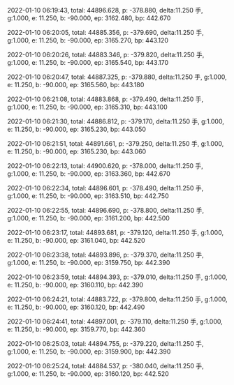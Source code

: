 2022-01-10 06:19:43, total: 44896.628, p: -378.880, delta:11.250 手, g:1.000, e: 11.250, b: -90.000, ep: 3162.480, bp: 442.670

2022-01-10 06:20:05, total: 44885.356, p: -379.690, delta:11.250 手, g:1.000, e: 11.250, b: -90.000, ep: 3165.270, bp: 443.120

2022-01-10 06:20:26, total: 44883.346, p: -379.820, delta:11.250 手, g:1.000, e: 11.250, b: -90.000, ep: 3165.540, bp: 443.170

2022-01-10 06:20:47, total: 44887.325, p: -379.880, delta:11.250 手, g:1.000, e: 11.250, b: -90.000, ep: 3165.560, bp: 443.180

2022-01-10 06:21:08, total: 44883.868, p: -379.490, delta:11.250 手, g:1.000, e: 11.250, b: -90.000, ep: 3165.310, bp: 443.100

2022-01-10 06:21:30, total: 44886.812, p: -379.170, delta:11.250 手, g:1.000, e: 11.250, b: -90.000, ep: 3165.230, bp: 443.050

2022-01-10 06:21:51, total: 44891.661, p: -379.250, delta:11.250 手, g:1.000, e: 11.250, b: -90.000, ep: 3165.230, bp: 443.060

2022-01-10 06:22:13, total: 44900.620, p: -378.000, delta:11.250 手, g:1.000, e: 11.250, b: -90.000, ep: 3163.360, bp: 442.670

2022-01-10 06:22:34, total: 44896.601, p: -378.490, delta:11.250 手, g:1.000, e: 11.250, b: -90.000, ep: 3163.510, bp: 442.750

2022-01-10 06:22:55, total: 44896.690, p: -378.800, delta:11.250 手, g:1.000, e: 11.250, b: -90.000, ep: 3161.200, bp: 442.500

2022-01-10 06:23:17, total: 44893.681, p: -379.120, delta:11.250 手, g:1.000, e: 11.250, b: -90.000, ep: 3161.040, bp: 442.520

2022-01-10 06:23:38, total: 44893.896, p: -379.370, delta:11.250 手, g:1.000, e: 11.250, b: -90.000, ep: 3159.750, bp: 442.390

2022-01-10 06:23:59, total: 44894.393, p: -379.010, delta:11.250 手, g:1.000, e: 11.250, b: -90.000, ep: 3160.110, bp: 442.390

2022-01-10 06:24:21, total: 44883.722, p: -379.800, delta:11.250 手, g:1.000, e: 11.250, b: -90.000, ep: 3160.120, bp: 442.490

2022-01-10 06:24:41, total: 44897.001, p: -379.110, delta:11.250 手, g:1.000, e: 11.250, b: -90.000, ep: 3159.770, bp: 442.360

2022-01-10 06:25:03, total: 44894.755, p: -379.220, delta:11.250 手, g:1.000, e: 11.250, b: -90.000, ep: 3159.900, bp: 442.390

2022-01-10 06:25:24, total: 44884.537, p: -380.040, delta:11.250 手, g:1.000, e: 11.250, b: -90.000, ep: 3160.120, bp: 442.520